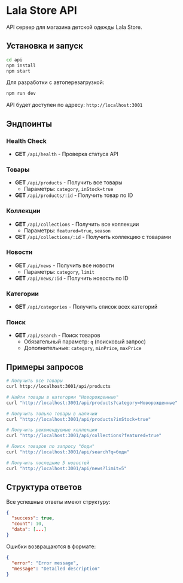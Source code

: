 # Lala Store API

API сервер для магазина детской одежды Lala Store.

## Установка и запуск

```bash
cd api
npm install
npm start
```

Для разработки с автоперезагрузкой:
```bash
npm run dev
```

API будет доступен по адресу: `http://localhost:3001`

## Эндпоинты

### Health Check
- **GET** `/api/health` - Проверка статуса API

### Товары
- **GET** `/api/products` - Получить все товары
  - Параметры: `category`, `inStock=true`
- **GET** `/api/products/:id` - Получить товар по ID

### Коллекции
- **GET** `/api/collections` - Получить все коллекции
  - Параметры: `featured=true`, `season`
- **GET** `/api/collections/:id` - Получить коллекцию с товарами

### Новости
- **GET** `/api/news` - Получить все новости
  - Параметры: `category`, `limit`
- **GET** `/api/news/:id` - Получить новость по ID

### Категории
- **GET** `/api/categories` - Получить список всех категорий

### Поиск
- **GET** `/api/search` - Поиск товаров
  - Обязательный параметр: `q` (поисковый запрос)
  - Дополнительные: `category`, `minPrice`, `maxPrice`

## Примеры запросов

```bash
# Получить все товары
curl http://localhost:3001/api/products

# Найти товары в категории "Новорожденные"
curl "http://localhost:3001/api/products?category=Новорожденные"

# Получить только товары в наличии
curl "http://localhost:3001/api/products?inStock=true"

# Получить рекомендуемые коллекции
curl "http://localhost:3001/api/collections?featured=true"

# Поиск товаров по запросу "боди"
curl "http://localhost:3001/api/search?q=боди"

# Получить последние 5 новостей
curl "http://localhost:3001/api/news?limit=5"
```

## Структура ответов

Все успешные ответы имеют структуру:
```json
{
  "success": true,
  "count": 10,
  "data": [...]
}
```

Ошибки возвращаются в формате:
```json
{
  "error": "Error message",
  "message": "Detailed description"
}
```
